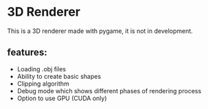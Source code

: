 # 3D Renderer
This is a 3D renderer made with pygame, it is not in development.

## features:
- Loading .obj files
- Ability to create basic shapes
- Clipping algorithm
- Debug mode which shows different phases of rendering process
- Option to use GPU (CUDA only)
